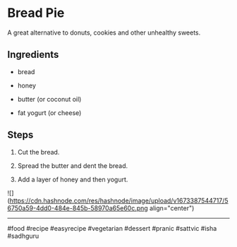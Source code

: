 # Bread Pie

A great alternative to donuts, cookies and other unhealthy sweets.

## Ingredients

* bread
    
* honey
    
* butter (or coconut oil)
    
* fat yogurt (or cheese)
    

## Steps

1. Cut the bread.
    
2. Spread the butter and dent the bread.
    
3. Add a layer of honey and then yogurt.
    

![](https://cdn.hashnode.com/res/hashnode/image/upload/v1673387544717/56750a59-4dd0-484e-845b-58970a65e60c.png align="center")

---

#food #recipe #easyrecipe #vegetarian #dessert #pranic #sattvic #isha #sadhguru